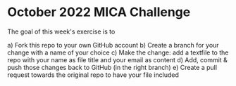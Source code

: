 # October 2022 MICA Challenge

The goal of this week's exercise is to

a) Fork this repo to your own GitHub account
b) Create a branch for your change with a name of your choice
c) Make the change: add a textfile to the repo with your name as file title and your email as content
d) Add, commit & push those changes back to GitHub (in the right branch)
e) Create a pull request towards the original repo to have your file included
